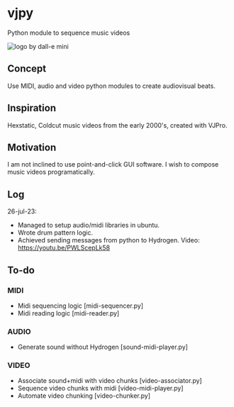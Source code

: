 # vjpy
Python module to sequence music videos

![logo by dall-e mini](https://i.imgur.com/HmeYbDU.jpg)

## Concept

Use MIDI, audio and video python modules to create audiovisual beats. 

## Inspiration

Hexstatic, Coldcut music videos from the early 2000's, created with VJPro. 

## Motivation

I am not inclined to use point-and-click GUI software. I wish to compose music videos programatically.

## Log

26-jul-23:
- Managed to setup audio/midi libraries in ubuntu. 
- Wrote drum pattern logic.
- Achieved sending messages from python to Hydrogen. Video: https://youtu.be/PWLScepLk58


## To-do

### MIDI
- Midi sequencing logic		 				[midi-sequencer.py]
- Midi reading logic						[midi-reader.py]

### AUDIO
- Generate sound without Hydrogen			[sound-midi-player.py]

### VIDEO
- Associate sound+midi with video chunks	[video-associator.py]
- Sequence video chunks with midi 			[video-midi-player.py]
- Automate video chunking 					[video-chunker.py]
